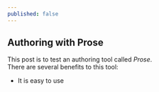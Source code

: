 ```yaml
---
published: false
---
```


## Authoring with Prose  
This post is to test an authoring tool called _Prose_.  
There are several benefits to this tool:  
- It is easy to use
